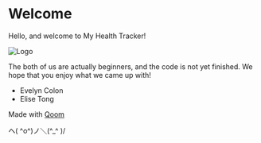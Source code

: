 Welcome
======
Hello, and welcome to My Health Tracker!

![Logo](https://tongworld.qoom.space/hydrangeahacks/assets/FullLogo.jpg)

The both of us are actually beginners, and the code is not yet finished. 
We hope that you enjoy what we came up with!

- Evelyn Colon
- Elise Tong

Made with [Qoom](https://www.qoom.io/)

ヘ( ^o^)ノ＼(^_^ )/